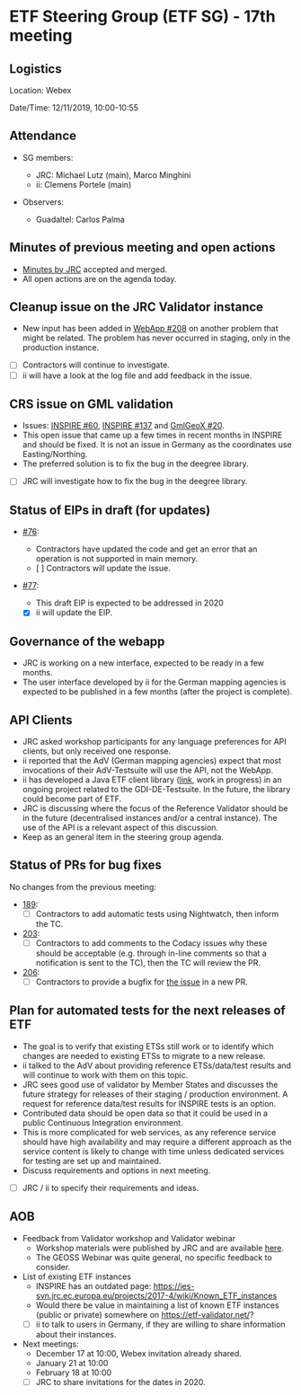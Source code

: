 # ETF Steering Group (ETF SG) - 17th meeting

## Logistics

Location: Webex

Date/Time: 12/11/2019, 10:00-10:55

## Attendance

- SG members:
  - JRC: Michael Lutz (main), Marco Minghini
  - ii: Clemens Portele (main)

- Observers:
  - Guadaltel: Carlos Palma

## Minutes of previous meeting and open actions

- [Minutes by JRC](https://github.com/etf-validator/governance/blob/master/Meetings/SG/20191008.md) accepted and merged.
- All open actions are on the agenda today.

## Cleanup issue on the JRC Validator instance

- New input has been added in [WebApp #208](https://github.com/etf-validator/etf-webapp/issues/208) on another problem that might be related. The problem has never occurred in staging, only in the production instance.
- [ ] Contractors will continue to investigate.
- [ ] ii will have a look at the log file and add feedback in the issue.

## CRS issue on GML validation

- Issues: [INSPIRE #60](https://github.com/inspire-eu-validation/ets-repository/issues/60), [INSPIRE #137](https://github.com/inspire-eu-validation/ets-repository/issues/137) and [GmlGeoX #20](https://github.com/etf-validator/etf-gmlgeox/issues/20).
- This open issue that came up a few times in recent months in INSPIRE and should be fixed. It is not an issue in Germany as the coordinates use Easting/Northing.
- The preferred solution is to fix the bug in the deegree library.
- [ ] JRC will investigate how to fix the bug in the deegree library.

## Status of EIPs in draft (for updates)

- [#76](https://github.com/etf-validator/governance/issues/76): 
  - Contractors have updated the code and get an error that an operation is not supported in main memory.
  - [ ] Contractors will update the issue.

- [#77](https://github.com/etf-validator/governance/issues/77): 
  - This draft EIP is expected to be addressed in 2020
  - [x] ii will update the EIP.

## Governance of the webapp

- JRC is working on a new interface, expected to be ready in a few months. 
- The user interface developed by ii for the German mapping agencies is expected to be published in a few months (after the project is complete).

## API Clients

- JRC asked workshop participants for any language preferences for API clients, but only received one response.
- ii reported that the AdV (German mapping agencies) expect that most invocations of their AdV-Testsuite will use the API, not the WebApp.
- ii has developed a Java ETF client library ([link](https://github.com/interactive-instruments/etf-client), work in progress) in an ongoing project related to the GDI-DE-Testsuite. In the future, the library could become part of ETF.
- JRC is discussing where the focus of the Reference Validator should be in the future (decentralised instances and/or a central instance). The use of the API is a relevant aspect of this discussion.
- Keep as an general item in the steering group agenda.

## Status of PRs for bug fixes

No changes from the previous meeting:

- [189](https://github.com/etf-validator/etf-webapp/pull/189):
  - [ ] Contractors to add automatic tests using Nightwatch, then inform the TC.
  
- [203](https://github.com/etf-validator/etf-webapp/pull/203): 
  - [ ] Contractors to add comments to the Codacy issues why these should be acceptable (e.g. through in-line comments so that a notification is sent to the TC), then the TC will review the PR.
  
- [206](https://github.com/etf-validator/etf-webapp/pull/206):
  - [ ] Contractors to provide a bugfix for [the issue](https://github.com/etf-validator/etf-webapp/issues/209) in a new PR.
  
## Plan for automated tests for the next releases of ETF

- The goal is to verify that existing ETSs still work or to identify which changes are needed to existing ETSs to migrate to a new release.
- ii talked to the AdV about providing reference ETSs/data/test results and will continue to work with them on this topic.
- JRC sees good use of validator by Member States and discusses the future strategy for releases of their staging / production environment. A request for reference data/test results for INSPIRE tests is an option.
- Contributed data should be open data so that it could be used in a public Continuous Integration environment.
- This is more complicated for web services, as any reference service should have high availability and may require a different approach as the service content is likely to change with time unless dedicated services for testing are set up and maintained.
- Discuss requirements and options in next meeting.
- [ ] JRC / ii to specify their requirements and ideas.
 
## AOB

- Feedback from Validator workshop and Validator webinar
  - Workshop materials were published by JRC and are available [here](https://github.com/inspire-eu-validation/community/tree/master/training%20material).
  - The GEOSS Webinar was quite general, no specific feedback to consider.
- List of existing ETF instances
  - INSPIRE has an outdated page: https://ies-svn.jrc.ec.europa.eu/projects/2017-4/wiki/Known_ETF_instances
  - Would there be value in maintaining a list of known ETF instances (public or private) somewhere on https://etf-validator.net/?
  - [ ] ii to talk to users in Germany, if they are willing to share information about their instances.
- Next meetings: 
  - December 17 at 10:00, Webex invitation already shared.
  - January 21 at 10:00
  - February 18 at 10:00
  - [ ] JRC to share invitations for the dates in 2020.